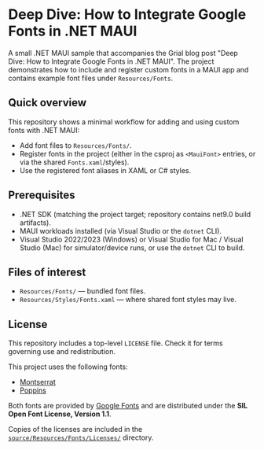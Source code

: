 # Deep Dive: How to Integrate Google Fonts in .NET MAUI

A small .NET MAUI sample that accompanies the Grial blog post "Deep Dive: How to Integrate Google Fonts in .NET MAUI". The project demonstrates how to include and register custom fonts in a MAUI app and contains example font files under `Resources/Fonts`.

## Quick overview
This repository shows a minimal workflow for adding and using custom fonts with .NET MAUI:
- Add font files to `Resources/Fonts/`.
- Register fonts in the project (either in the csproj as `<MauiFont>` entries, or via the shared `Fonts.xaml`/styles).
- Use the registered font aliases in XAML or C# styles.

## Prerequisites
- .NET SDK (matching the project target; repository contains net9.0 build artifacts).
- MAUI workloads installed (via Visual Studio or the `dotnet` CLI).
- Visual Studio 2022/2023 (Windows) or Visual Studio for Mac / Visual Studio (Mac) for simulator/device runs, or use the `dotnet` CLI to build.

## Files of interest
- `Resources/Fonts/` — bundled font files.
- `Resources/Styles/Fonts.xaml` — where shared font styles may live.

## License
This repository includes a top-level `LICENSE` file. Check it for terms governing use and redistribution.

This project uses the following fonts:

- [Montserrat](https://fonts.google.com/specimen/Montserrat)  
- [Poppins](https://fonts.google.com/specimen/Poppins)

Both fonts are provided by [Google Fonts](https://fonts.google.com/) and are distributed under the **SIL Open Font License, Version 1.1**.

Copies of the licenses are included in the [`source/Resources/Fonts/Licenses/`](./source/Resources/Fonts/Licenses) directory.

